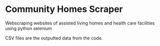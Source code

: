 # Community Homes Scraper

Webscraping websites of assisted living homes and health care facilities using python selenium

CSV files are the outputted data from the code.
